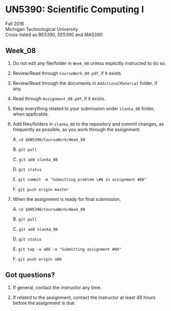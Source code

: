 # UN5390: Scientific Computing I          

Fall 2016        
Michigan Technological University                             
Cross-listed as BE5390, EE5390 and MA5390        


## Week_08

  1. Do not edit any file/folder in ```Week_08``` unless explicitly instructed to do so.

  2. Review/Read through ```CourseWork_08.pdf```, if it exists

  3. Review/Read through the documents in ```AdditionalMaterial``` folder, if any.

  4. Read through ```Assignment_08.pdf```, if it exists.

  5. Keep everything related to your submission under ```slanka_08``` folder, when applicable.

  6. Add files/folders in ```slanka_08``` to the repository and commit changes, as frequently as possible, as you work through the assignment.

     A. ```cd $UN5390/CourseWork/Week_08```

     B. ```git pull```

     C. ```git add slanka_08```

     D. ```git status```

     E. ```git commit -m "Submitting problem \#N in assignment #08"```

     F. ```git push origin master```

  7. When the assignment is ready for final submission,

     A. ```cd $UN5390/CourseWork/Week_08```

     B. ```git pull```

     C. ```git add slanka_08```

     D. ```git status```

     E. ```git tag -a a08 -m "Submitting assignment #08"```

     F. ```git push origin a08```


## Got questions?

  1. If general, contact the instructor any time.      

  2. If related to the assignment, contact the instructor at least 48 hours before the assignment is due.
